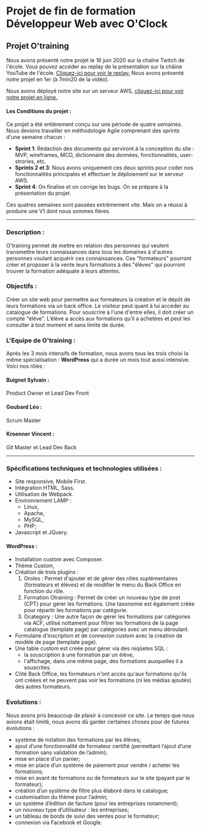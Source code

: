 # Projet de fin de formation Développeur Web avec O'Clock

## Projet O'training
Nous avons présenté notre projet le 16 juin 2020 sur la chaîne Twitch de l'école. Vous pouvez accéder au replay de la présentation sur la châine YouTube de l'école. [Cliquez-ici pour voir le replay.](https://www.youtube.com/watch?v=5aZ7fSWfxBE)
Nous avons présenté notre projet en 1er (à 7min20 de la vidéo).

Nous avons déployé notre site sur un serveur AWS, [cliquez-ici pour voir notre projet en ligne.](http://ec2-3-88-230-190.compute-1.amazonaws.com/otraining/wp_Otraining) 

#### Les Conditions du projet :
Ce projet a été entièrement conçu sur une période de quatre semaines. Nous devions travailler en méthodologie Agile comprenant des sprints d'une semaine chacun :
* **Sprint 1**: Rédaction des documents qui serviront à la conception du site : MVP, wireframes, MCD, dictionnaire des données, fonctionnalités, user-strories, etc.
* **Sprints 2 et 3**: Nous avons uniquement ces deux sprints pour coder nos fonctionnalités principales et effectuer le déploiement sur le serveur AWS.
* **Sprint 4**: On finalise et on corrige les bugs. On se prépare à la présentation du projet.

Ces quatres semaines sont passées extrêmement vite. Mais on a réussi à produire une V1 dont nous sommes fières.

---

### Description :
O'training permet de mettre en relation des personnes qui veulent transmettre leurs connaissances dans tous les domaines à d'autres personnes voulant acquérir ces connaissances.
Ces "formateurs" pourront créer et proposer à la vente leurs formations à des "élèves" qui pourront trouver la formation adéquate à leurs attentes.

### Objectifs :
Créer un site web pour permettre aux formateurs la création et le dépôt de leurs formations via un back office.
Le visiteur peut quant à lui accéder au catalogue de formations. Pour souscrire à l'une d'entre elles, il doit créer un compte "élève".
L’élève a accès aux formations qu’il a achetées et peut les consulter à tout moment et sans limite de durée.

### L'Equipe de O'training :
Après les 3 mois intensifs de formation, nous avons tous les trois choisi la même spécialisation : **WordPress** qui a durée un mois tout aussi intensive. Voici nos rôles :

#### Buignet Sylvain :
Product Owner et Lead Dev Front

#### Goubard Léo :
Scrum Master

#### Kroenner Vincent :
Git Master et Lead Dev Back

---

### Spécifications techniques et technologies utilisées :
* Site responsive, Mobile First.
* Intégration HTML, Sass.
* Utilisation de Webpack.
* Environnement LAMP :
  * Linux,
  * Apache,
  * MySQL,
  * PHP;
* Javascript et JQuery.

#### WordPress :
* Installation custom avec Composer.
* Thème Custom,
* Création de trois plugins :
  1. Oroles : Permet d'ajouter et de gérer des rôles suplémentaires (formateurs et élèves) et de modifier le menu du Back Office en fonction du rôle.
  2. Formation Otraining : Permet de créer un nouveau type de post (CPT) pour gérer les formations. Une taxonomie est également créée pour répartir les formations par catégorie.
  3. Ocategory : Une autre façon de gérer les formations par catégories via ACF, utilisé nottament pour filtrer les formations de la page catalogue (template page) par catégories avec un menu déroulant.
* Formulaire d'inscription et de connexion custom avec la création de modèle de page (template page).
* Une table custom est créée pour gérer via des reqûetes SQL :
  * la souscription à une formation par un élève,
  * l'affichage, dans une même page, des formations auxquelles il a souscrites.
* Côté Back Office, les formateurs n'ont accès qu'aux formations qu'ils ont créées et ne peuvent pas voir les formations (ni les médias ajoutés) des autres formateurs.

### Evolutions :
Nous avons pris beaucoup de plaisir à concevoir ce site. Le temps que nous avions était limité, nous avons dû garder certaines choses pour de futures évolutions :

* système de notation des formations par les élèves;
* ajout d’une fonctionnalité de formateur certifié (permettant l’ajout d’une formation sans validation de l’admin);
* mise en place d’un panier;
* mise en place d’un système de paiement pour vendre / acheter les formations;
* mise en avant de formations ou de formateurs sur le site (payant par le formateur);
* création d’un système de filtre plus élaboré dans le catalogue;
* customisation du thème pour l’admin;
* un système d’édition de facture (pour les entreprises notamment);
* un nouveau type d’utilisateur : les entreprises;
* un tableau de bords de suivi des ventes pour le formateur;
* connexion via Facebook et Google.
